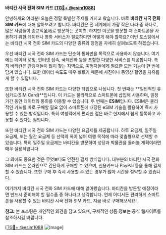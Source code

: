 **바티칸 시국 전화 SIM 카드 [[TG💪+ @esim1088](https://t.me/s/esim1088)]**

안녕하세요 여러분! 오늘은 정말 특별한 주제를 가지고 왔습니다. 바로 **바티칸 시국 전화 SIM 카드**에 대해 알아보려고 합니다. 바티칸은 전 세계에서 가장 작은 나라 중 하나로, 많은 사람들이 종교적圣地로 방문하는 곳이죠. 하지만 이곳을 방문할 때 스마트폰을 사용하기 위한 데이터나 통화 서비스가 필요하다면 어떻게 해야 할까요? 이번 포스팅에서는 바티칸 시국 전화 SIM 카드의 다양한 종류와 장점을 자세히 살펴보도록 하겠습니다.

우선 바티칸 시국 전화 SIM 카드는 단순히 통화만을 목적으로 사용하지 않습니다. 여기에는 데이터 로밍, 인터넷 접속, 국제전화 등을 포함한 다양한 서비스를 제공합니다. 특히 바티칸은 관광객들이 많이 찾는 지역으로, 여행자들에게 필요한 모든 기능이 한 번에 담겨 있습니다. 또한 데이터 속도도 매우 빠르기 때문에 사진이나 동영상 촬영을 자유롭게 할 수 있답니다.

또한 바티칸 시국 전화 SIM 카드는 다양한 타입으로 나뉩니다. 첫 번째는 **일반적인 유심카드(SIM Card)**입니다. 이 카드는 물리적으로 스마트폰에 삽입해 사용하며, 일정 기간 동안 데이터와 통화를 이용할 수 있습니다. 두 번째는 **ESIM**입니다. ESIM은 물리적인 카드를 따로 구매할 필요 없이 스마트폰에 내장된 eSIM 기술을 활용하여 즉시 사용할 수 있는 방식입니다. 특히 여행객에게 편리한 점은 바로 현지에서 쉽게 등록하고 사용할 수 있다는 점입니다.

또한 바티칸 시국 전화 SIM 카드는 다양한 요금제를 제공합니다. 하루 요금제, 일주일 요금제, 또는 월간 요금제 등 선택의 폭이 넓어 여행 목적에 따라 맞춤형으로 선택할 수 있습니다. 특히 일주일 요금제는 바티칸을 방문하여 성당과 박물관을 둘러볼 계획이라면 매우 실용적입니다.

그 외에도 중요한 것은 무엇보다도 안전한 결제 방식입니다. 대부분의 바티칸 시국 전화 SIM 카드는 온라인으로 간단하게 구매할 수 있으며, 신용카드나 PayPal 등을 통해 결제할 수 있습니다. 또한 구매 후 즉시 사용할 수 있는 경우가 많아 시간을 절약할 수 있습니다.

여기까지 바티칸 시국 전화 SIM 카드에 대해 알아봤습니다. 바티칸을 방문할 예정이라면 반드시 준비해야 할 필수품 중 하나라고 생각합니다. 언제 어디서든 편리하게 스마트폰을 사용할 수 있는 바티칸 시국 전화 SIM 카드, 지금 바로 구매해보세요!

**참고:** 본 포스팅은 개인적인 의견을 담고 있으며, 구체적인 상품 정보는 공식 웹사이트를 참조하시길 바랍니다. 

[[TG💪+ @esim1088](https://t.me/s/esim1088) ![Image](https://i.postimg.cc/Y0z9fWf4/image.png)]